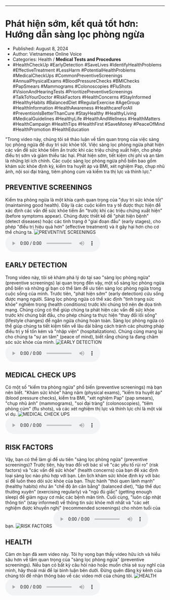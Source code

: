 
---

# Phát hiện sớm, kết quả tốt hơn: Hướng dẫn sàng lọc phòng ngừa

- Published: August 8, 2024
- Author: Vietnamese Online Voice
- Categories: Health / **Medical Tests and Procedures**
- #HealthCheckUp #EarlyDetection #SaveLives #IdentifyHealthProblems #EffectiveTreatment #LessHarm #PotentialHealthProblems #MedicalCheckUps #CommonPreventiveScreenings #AnnualPhysicalExams #BloodPressureChecks #BMIChecks #PapSmears #Mammograms #Colonoscopies #FluShots #VisionAndHearingTests #PrioritizePreventiveScreenings #TalkToYourDoctor #RiskFactors #HealthConcerns #StayInformed #HealthyHabits #BalancedDiet #RegularExercise #AgeGroup #HealthInformation #HealthAwareness #HealthcareForAll #PreventionIsBetterThanCure #StayHealthy #HealthyLiving #MedicalGuidelines #HealthyLife #HealthAndWellness #HealthMatters #HealthCampaign #HealthTips #HealthFirst #SaveMoney #PeaceOfMind #HealthPromotion #HealthEducation

"Trong video này, chúng tôi sẽ thảo luận về tầm quan trọng của việc sàng lọc phòng ngừa để duy trì sức khỏe tốt. Việc sàng lọc phòng ngừa phát hiện các vấn đề sức khỏe tiềm ẩn trước khi các triệu chứng xuất hiện, cho phép điều trị sớm và giảm thiểu tác hại. Phát hiện sớm, tiết kiệm chi phí và an tâm là những lợi ích chính. Các cuộc sàng lọc phòng ngừa phổ biến bao gồm khám sức khỏe định kỳ, kiểm tra huyết áp và BMI, xét nghiệm Pap, chụp nhũ ảnh, nội soi đại tràng, tiêm phòng cúm và kiểm tra thị lực và thính lực."


## PREVENTIVE SCREENINGS

Kiểm tra phòng ngừa là một khía cạnh quan trọng của "duy trì sức khỏe tốt" (maintaining good health). Đây là các cuộc kiểm tra y tế được thực hiện để xác định các vấn đề sức khỏe tiềm ẩn "trước khi các triệu chứng xuất hiện" (before symptoms appear). Chúng được thiết kế để "phát hiện bệnh" (detect diseases) hoặc các tình trạng ở "giai đoạn đầu" (early stages), cho phép "điều trị hiệu quả hơn" (effective treatment) và ít gây hại hơn cho cơ thể chúng ta.
![PREVENTIVE SCREENINGS](https://http-archiver-apis-production-80.schnworks.com/storage/images/transitions/2024-08-08/transition-38064635288-Montserrat-Medium-512DA8.jpg)
<audio controls>
    <source src="https://http-archiver-apis-production-80.schnworks.com/storage/storage/audio/file-7281058576.mp3" type="audio/mpeg">
</audio>



## EARLY DETECTION

Trong video này, tôi sẽ khám phá lý do tại sao "sàng lọc phòng ngừa" (preventive screenings) lại quan trọng đến vậy, một số sàng lọc phòng ngừa phổ biến và những gì bạn có thể làm để ưu tiên sàng lọc phòng ngừa trong cuộc sống của mình. Trước tiên, "phát hiện sớm" (early detection) cứu sống được mạng người. Sàng lọc phòng ngừa có thể xác định "tình trạng sức khỏe" nghiêm trọng (health conditions) trước khi chúng trở nên đe dọa tính mạng. Chúng cũng có thể giúp chúng ta phát hiện các vấn đề sức khỏe trước khi chúng bắt đầu, cho phép chúng ta thực hiện "thay đổi lối sống" (lifestyle changes) để ngăn ngừa chúng hoàn toàn. Sàng lọc phòng ngừa có thể giúp chúng ta tiết kiệm tiền về lâu dài bằng cách tránh các phương pháp điều trị y tế tốn kém và "nhập viện" (hospitalizations). Chúng cũng mang lại cho chúng ta "sự an tâm" (peace of mind), biết rằng chúng ta đang chăm sóc sức khỏe của mình.
![EARLY DETECTION](https://http-archiver-apis-production-80.schnworks.com/storage/images/transitions/2024-08-08/transition-11936234941-Montserrat-ExtraBold-7B1FA2.jpg)
<audio controls>
    <source src="https://http-archiver-apis-production-80.schnworks.com/storage/storage/audio/file-21514387748.mp3" type="audio/mpeg">
</audio>



## MEDICAL CHECK UPS

Có một số "kiểm tra phòng ngừa" phổ biến (preventive screenings) mà bạn nên biết. "Khám sức khỏe" hàng năm (physical exams), "kiểm tra huyết áp" (blood pressure checks), kiểm tra BMI, "xét nghiệm Pap" (pap smears), "chụp nhũ ảnh" (mammograms), "soi đại tràng" (colonoscopies), "tiêm phòng cúm" (flu shots), và các xét nghiệm thị lực và thính lực chỉ là một vài ví dụ.
![MEDICAL CHECK UPS](https://http-archiver-apis-production-80.schnworks.com/storage/images/transitions/2024-08-08/transition--12464666144-Montserrat-ExtraBold-004895.jpg)
<audio controls>
    <source src="https://http-archiver-apis-production-80.schnworks.com/storage/storage/audio/file-3307354554.mp3" type="audio/mpeg">
</audio>



## RISK FACTORS

Vậy, bạn có thể làm gì để ưu tiên "sàng lọc phòng ngừa" (preventive screenings)? Trước tiên, hãy trao đổi với bác sĩ về "các yếu tố rủi ro" (risk factors) và "các vấn đề sức khỏe" (health concerns) của bạn để xác định loại sàng lọc nào phù hợp với bạn. Lên lịch khám sức khỏe định kỳ với bác sĩ để luôn theo dõi sức khỏe của bạn. Thực hành "thói quen lành mạnh" (healthy habits) như ăn "chế độ ăn cân bằng" (balanced diet), "tập thể dục thường xuyên" (exercising regularly) và "ngủ đủ giấc" (getting enough sleep) để giảm nguy cơ mắc các bệnh mãn tính. Cuối cùng, "luôn cập nhật thông tin" (stay informed) về thông tin sức khỏe mới nhất và "các xét nghiệm được khuyến nghị" (recommended screenings) cho nhóm tuổi của bạn.
![RISK FACTORS](https://http-archiver-apis-production-80.schnworks.com/storage/images/transitions/2024-08-08/transition--11137769224-Montserrat-Medium-9C27B0.jpg)
<audio controls>
    <source src="https://http-archiver-apis-production-80.schnworks.com/storage/storage/audio/file-10097355839.mp3" type="audio/mpeg">
</audio>



## HEALTH

Cảm ơn bạn đã xem video này. Tôi hy vọng bạn thấy video hữu ích và hiểu sâu hơn về tầm quan trọng của "sàng lọc phòng ngừa" (preventive screenings). Nếu bạn có bất kỳ câu hỏi nào hoặc muốn chia sẻ suy nghĩ của mình, hãy thoải mái để lại bình luận bên dưới. Đừng quên đăng ký kênh của chúng tôi để nhận thông báo về các video mới của chúng tôi.
![HEALTH](https://http-archiver-apis-production-80.schnworks.com/storage/images/transitions/2024-08-08/transition--400443738-Montserrat-Black-004895.jpg)
<audio controls>
    <source src="https://http-archiver-apis-production-80.schnworks.com/storage/storage/audio/file-13779887902.mp3" type="audio/mpeg">
</audio>

